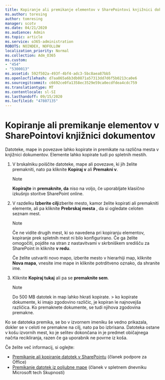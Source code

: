 ```yaml
---
title: Kopiranje ali premikanje elementov v SharePointovi knjižnici dokumentov
ms.author: toresing
author: tomresing
manager: scotv
ms.date: 04/21/2020
ms.audience: Admin
ms.topic: article
ms.service: o365-administration
ROBOTS: NOINDEX, NOFOLLOW
localization_priority: Normal
ms.collection: Adm_O365
ms.custom:
- "454"
- "5300013"
ms.assetid: 592f502a-493f-4bf4-adc3-5bc8aea87bb5
ms.openlocfilehash: d7aa865a6b3db0871a57313dd7d6f5b0213ca0e6
ms.sourcegitcommit: c6692ce0fa1358ec3529e59ca0ecdfdea4cdc759
ms.translationtype: MT
ms.contentlocale: sl-SI
ms.lasthandoff: 09/15/2020
ms.locfileid: "47807135"
---
```

# <a name="copy-or-move-items-in-a-sharepoint-document-library"></a>Kopiranje ali premikanje elementov v SharePointovi knjižnici dokumentov

Datoteke, mape in povezave lahko kopirate in premikate na različna mesta v knjižnici dokumentov. Elemente lahko kopirate tudi po spletnih mestih. 
  
1. V brskalniku poiščite datoteke, mape ali povezave, ki jih želite premakniti, nato pa kliknite **Kopiraj v** ali **Premakni v**.

    > [!NOTE]
    > **Kopirajte** in **premaknite, da** niso na voljo, če uporabljate klasično izkušnjo storitve SharePoint online.
  
2. V razdelku **Izberite cilj**izberite mesto, kamor želite kopirati ali premakniti elemente, ali pa kliknite **Prebrskaj mesta** , da si ogledate celoten seznam mest.

    > [!NOTE]
    > Če ne vidite drugih mest, ki so navedena pri kopiranju elementov, kopiranje prek spletnih mest ni bilo konfigurirano. Če ga želite omogočiti, pojdite na stran z nastavitvami v skrbniškem središču za SharePoint in kliknite **v redu**.
  
    Če želite ustvariti novo mapo, izberite mesto v hierarhiji map, kliknite **Nova mapa**, vnesite ime mape in kliknite potrditveno oznako, da shranite ime.

3. Kliknite **Kopiraj tukaj** ali pa se **premaknite sem**.

    > [!NOTE]
    > Do 500 MB datotek in map lahko hkrati kopirate. > ko kopirate dokumente, ki imajo zgodovino različic, je kopiran le najnovejša različica. Ko premaknete dokumente, se tudi njihova zgodovina premakne.
  
 Ko se datoteka premika, se bo v izvornem imeniku še vedno prikazala, dokler se v celoti ne premakne na cilj, nato pa bo izbrisana. Datoteka ostane v košu izvornih mest, ko je selitev dokončana in je predmet običajnega načrta recikliranja, razen če ga uporabnik ne povrne iz koša.

Če želite več informacij, si oglejte:

 - [Premikanje ali kopiranje datotek v SharePointu](https://support.office.com/article/move-or-copy-files-in-sharepoint-00e2f483-4df3-46be-a861-1f5f0c1a87bc) (članek podpore za Office)
 - [Premikanje datotek iz poljubne mape](https://techcommunity.microsoft.com/t5/Microsoft-SharePoint-Blog/Now-move-files-anywhere-in-Office-365-SharePoint-and-OneDrive/ba-p/146973) (članek v spletnem dnevniku Microsoft tech Skupnosti)  